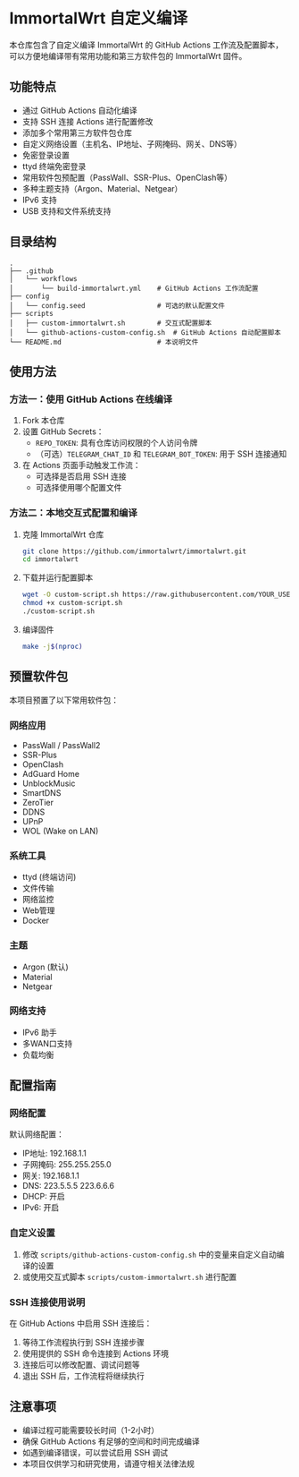 # ImmortalWrt 自定义编译

本仓库包含了自定义编译 ImmortalWrt 的 GitHub Actions 工作流及配置脚本，可以方便地编译带有常用功能和第三方软件包的 ImmortalWrt 固件。

## 功能特点

- 通过 GitHub Actions 自动化编译
- 支持 SSH 连接 Actions 进行配置修改
- 添加多个常用第三方软件包仓库
- 自定义网络设置（主机名、IP地址、子网掩码、网关、DNS等）
- 免密登录设置
- ttyd 终端免密登录
- 常用软件包预配置（PassWall、SSR-Plus、OpenClash等）
- 多种主题支持（Argon、Material、Netgear）
- IPv6 支持
- USB 支持和文件系统支持

## 目录结构

```
.
├── .github
│   └── workflows
│       └── build-immortalwrt.yml    # GitHub Actions 工作流配置
├── config
│   └── config.seed                  # 可选的默认配置文件
├── scripts
│   ├── custom-immortalwrt.sh        # 交互式配置脚本
│   └── github-actions-custom-config.sh  # GitHub Actions 自动配置脚本
└── README.md                        # 本说明文件
```

## 使用方法

### 方法一：使用 GitHub Actions 在线编译

1. Fork 本仓库
2. 设置 GitHub Secrets：
   - `REPO_TOKEN`: 具有仓库访问权限的个人访问令牌
   - （可选）`TELEGRAM_CHAT_ID` 和 `TELEGRAM_BOT_TOKEN`: 用于 SSH 连接通知
3. 在 Actions 页面手动触发工作流：
   - 可选择是否启用 SSH 连接
   - 可选择使用哪个配置文件

### 方法二：本地交互式配置和编译

1. 克隆 ImmortalWrt 仓库
   ```bash
   git clone https://github.com/immortalwrt/immortalwrt.git
   cd immortalwrt
   ```

2. 下载并运行配置脚本
   ```bash
   wget -O custom-script.sh https://raw.githubusercontent.com/YOUR_USERNAME/YOUR_REPO/main/scripts/custom-immortalwrt.sh
   chmod +x custom-script.sh
   ./custom-script.sh
   ```

3. 编译固件
   ```bash
   make -j$(nproc)
   ```

## 预置软件包

本项目预置了以下常用软件包：

### 网络应用
- PassWall / PassWall2
- SSR-Plus
- OpenClash
- AdGuard Home
- UnblockMusic
- SmartDNS
- ZeroTier
- DDNS
- UPnP
- WOL (Wake on LAN)

### 系统工具
- ttyd (终端访问)
- 文件传输
- 网络监控
- Web管理
- Docker

### 主题
- Argon (默认)
- Material
- Netgear

### 网络支持
- IPv6 助手
- 多WAN口支持
- 负载均衡

## 配置指南

### 网络配置

默认网络配置：
- IP地址: 192.168.1.1
- 子网掩码: 255.255.255.0
- 网关: 192.168.1.1
- DNS: 223.5.5.5 223.6.6.6
- DHCP: 开启
- IPv6: 开启

### 自定义设置

1. 修改 `scripts/github-actions-custom-config.sh` 中的变量来自定义自动编译的设置
2. 或使用交互式脚本 `scripts/custom-immortalwrt.sh` 进行配置

### SSH 连接使用说明

在 GitHub Actions 中启用 SSH 连接后：
1. 等待工作流程执行到 SSH 连接步骤
2. 使用提供的 SSH 命令连接到 Actions 环境
3. 连接后可以修改配置、调试问题等
4. 退出 SSH 后，工作流程将继续执行

## 注意事项

- 编译过程可能需要较长时间（1-2小时）
- 确保 GitHub Actions 有足够的空间和时间完成编译
- 如遇到编译错误，可以尝试启用 SSH 调试
- 本项目仅供学习和研究使用，请遵守相关法律法规
